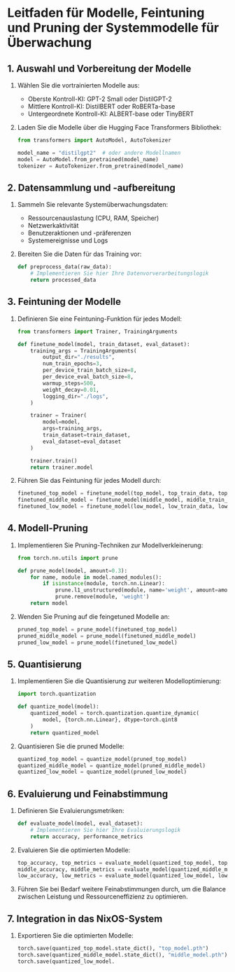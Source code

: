 # Leitfaden für Modelle, Feintuning und Pruning der Systemmodelle für Überwachung

## 1. Auswahl und Vorbereitung der Modelle

1. Wählen Sie die vortrainierten Modelle aus:
   - Oberste Kontroll-KI: GPT-2 Small oder DistilGPT-2
   - Mittlere Kontroll-KI: DistilBERT oder RoBERTa-base
   - Untergeordnete Kontroll-KI: ALBERT-base oder TinyBERT

2. Laden Sie die Modelle über die Hugging Face Transformers Bibliothek:
   ```python
   from transformers import AutoModel, AutoTokenizer

   model_name = "distilgpt2"  # oder andere Modellnamen
   model = AutoModel.from_pretrained(model_name)
   tokenizer = AutoTokenizer.from_pretrained(model_name)
   ```

## 2. Datensammlung und -aufbereitung

1. Sammeln Sie relevante Systemüberwachungsdaten:
   - Ressourcenauslastung (CPU, RAM, Speicher)
   - Netzwerkaktivität
   - Benutzeraktionen und -präferenzen
   - Systemereignisse und Logs

2. Bereiten Sie die Daten für das Training vor:
   ```python
   def preprocess_data(raw_data):
       # Implementieren Sie hier Ihre Datenvorverarbeitungslogik
       return processed_data
   ```

## 3. Feintuning der Modelle

1. Definieren Sie eine Feintuning-Funktion für jedes Modell:
   ```python
   from transformers import Trainer, TrainingArguments

   def finetune_model(model, train_dataset, eval_dataset):
       training_args = TrainingArguments(
           output_dir="./results",
           num_train_epochs=3,
           per_device_train_batch_size=8,
           per_device_eval_batch_size=8,
           warmup_steps=500,
           weight_decay=0.01,
           logging_dir="./logs",
       )

       trainer = Trainer(
           model=model,
           args=training_args,
           train_dataset=train_dataset,
           eval_dataset=eval_dataset
       )

       trainer.train()
       return trainer.model
   ```

2. Führen Sie das Feintuning für jedes Modell durch:
   ```python
   finetuned_top_model = finetune_model(top_model, top_train_data, top_eval_data)
   finetuned_middle_model = finetune_model(middle_model, middle_train_data, middle_eval_data)
   finetuned_low_model = finetune_model(low_model, low_train_data, low_eval_data)
   ```

## 4. Modell-Pruning

1. Implementieren Sie Pruning-Techniken zur Modellverkleinerung:
   ```python
   from torch.nn.utils import prune

   def prune_model(model, amount=0.3):
       for name, module in model.named_modules():
           if isinstance(module, torch.nn.Linear):
               prune.l1_unstructured(module, name='weight', amount=amount)
               prune.remove(module, 'weight')
       return model
   ```

2. Wenden Sie Pruning auf die feingetuned Modelle an:
   ```python
   pruned_top_model = prune_model(finetuned_top_model)
   pruned_middle_model = prune_model(finetuned_middle_model)
   pruned_low_model = prune_model(finetuned_low_model)
   ```

## 5. Quantisierung

1. Implementieren Sie die Quantisierung zur weiteren Modelloptimierung:
   ```python
   import torch.quantization

   def quantize_model(model):
       quantized_model = torch.quantization.quantize_dynamic(
           model, {torch.nn.Linear}, dtype=torch.qint8
       )
       return quantized_model
   ```

2. Quantisieren Sie die pruned Modelle:
   ```python
   quantized_top_model = quantize_model(pruned_top_model)
   quantized_middle_model = quantize_model(pruned_middle_model)
   quantized_low_model = quantize_model(pruned_low_model)
   ```

## 6. Evaluierung und Feinabstimmung

1. Definieren Sie Evaluierungsmetriken:
   ```python
   def evaluate_model(model, eval_dataset):
       # Implementieren Sie hier Ihre Evaluierungslogik
       return accuracy, performance_metrics
   ```

2. Evaluieren Sie die optimierten Modelle:
   ```python
   top_accuracy, top_metrics = evaluate_model(quantized_top_model, top_eval_data)
   middle_accuracy, middle_metrics = evaluate_model(quantized_middle_model, middle_eval_data)
   low_accuracy, low_metrics = evaluate_model(quantized_low_model, low_eval_data)
   ```

3. Führen Sie bei Bedarf weitere Feinabstimmungen durch, um die Balance zwischen Leistung und Ressourceneffizienz zu optimieren.

## 7. Integration in das NixOS-System

1. Exportieren Sie die optimierten Modelle:
   ```python
   torch.save(quantized_top_model.state_dict(), "top_model.pth")
   torch.save(quantized_middle_model.state_dict(), "middle_model.pth")
   torch.save(quantized_low_model.